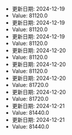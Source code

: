 
- 更新日期: 2024-12-19
- Value: 81120.0
- 更新日期: 2024-12-19
- Value: 81120.0
- 更新日期: 2024-12-19
- Value: 81120.0
- 更新日期: 2024-12-20
- Value: 81120.0
- 更新日期: 2024-12-20
- Value: 81120.0
- 更新日期: 2024-12-20
- Value: 81720.0
- 更新日期: 2024-12-20
- Value: 81720.0
- 更新日期: 2024-12-21
- Value: 81440.0
- 更新日期: 2024-12-21
- Value: 81440.0